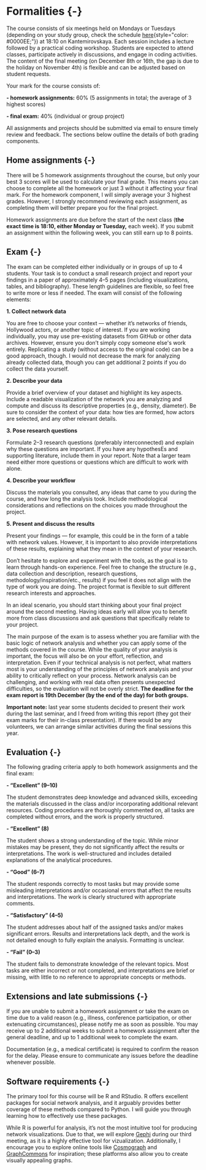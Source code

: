 # **Formalities** {-}


The course consists of six meetings held on Mondays or Tuesdays (depending on your study group, check the schedule [here](https://spb.hse.ru/ma/data-analytics/timetable?fromdate=2025.10.27&todate=2025.11.01&groupoid=41180&receiverType=3&timetable-courses=1&timetable-groups=41180){style="color: #0000EE;"}) at 18:10 on Kantemirovskaya. Each session includes a lecture followed by a practical coding workshop. Students are expected to attend classes, participate actively in discussions, and engage in coding activities. The content of the final meeting (on December 8th or 16th, the gap is due to the holiday on November 4th) is flexible and can be adjusted based on student requests.




Your mark for the course consists of:


  **-	homework assignments:** 60% (5 assignments in total; the average of 3 highest scores)
  
  
  **-	final exam:** 40% (individual or group project)


All assignments and projects should be submitted via email to ensure timely review and feedback. The sections below outline the details of both grading components.



## **Home assignments** {-}


There will be 5 homework assignments throughout the course, but only your best 3 scores will be used to calculate your final grade. This means you can choose to complete all the homework or just 3 without it affecting your final mark. For the homework component, I will simply average your 3 highest grades. However, I strongly recommend reviewing each assignment, as completing them will better prepare you for the final project.


Homework assignments are due before the start of the next class (**the exact time is 18:10, either Monday or Tuesday,** each week). If you submit an assignment within the following week, you can still earn up to 8 points.



## **Exam** {-}


The exam can be completed either individually or in groups of up to 4 students. Your task is to conduct a small research project and report your findings in a paper of approximately 4–5 pages (including visualizations, tables, and bibliography). These length guidelines are flexible, so feel free to write more or less if needed. The exam will consist of the following elements:


  **1.	Collect network data**
  
  You are free to choose your context — whether it’s networks of friends, Hollywood actors, or another topic of interest. If you are working individually, you may use pre-existing datasets from GitHub or other data archives. However, ensure you don’t simply copy someone else's work entirely. Replicating a study (without access to the original code) can be a good approach, though. I would not decrease the mark for analyzing already collected data, though you can get additional 2 points if you do collect the data yourself.


  **2.	Describe your data**
  
Provide a brief overview of your dataset and highlight its key aspects. Include a readable visualization of the network you are analyzing and compute and discuss its descriptive properties (e.g., density, diameter). Be sure to consider the context of your data: how ties are formed, how actors are selected, and any other relevant details.


  **3.	Pose research questions**

Formulate 2–3 research questions (preferably interconnected) and explain why these questions are important. If you have any hypothesEs and supporting literature, include them in your report. Note that a larger team need either more questions or questions which are difficult to work with alone.


  **4.	Describe your workflow**

  Discuss the materials you consulted, any ideas that came to you during the course, and how long the analysis took. Include methodological considerations and reflections on the choices you made throughout the project.


  **5.	Present and discuss the results**
  
  Present your findings — for example, this could be in the form of a table with network values. However, it is important to also provide interpretations of these results, explaining what they mean in the context of your research.



Don’t hesitate to explore and experiment with the tools, as the goal is to learn through hands-on experience. Feel free to change the structure (e.g., data collection and description, research questions, methodology/inspiration/etc., results) if you feel it does not align with the type of work you are doing. The project format is flexible to suit different research interests and approaches.


In an ideal scenario, you should start thinking about your final project around the second meeting. Having ideas early will allow you to benefit more from class discussions and ask questions that specifically relate to your project.


The main purpose of the exam is to assess whether you are familiar with the basic logic of network analysis and whether you can apply some of the methods covered in the course. While the quality of your analysis is important, the focus will also be on your effort, reflection, and interpretation. Even if your technical analysis is not perfect, what matters most is your understanding of the principles of network analysis and your ability to critically reflect on your process. Network analysis can be challenging, and working with real data often presents unexpected difficulties, so the evaluation will not be overly strict. **The deadline for the exam report is 19th December (by the end of the day) for both groups.**


**Important note:** last year some students decided to present their work during the last seminar, and I freed from writing this report (they got their exam marks for their in-class presentation). If there would be any volunteers, we can arrange similar activities during the final sessions this year.


## **Evaluation** {-}


The following grading criteria apply to both homework assignments and the final exam:


  **-	“Excellent” (9–10)**
  
  
The student demonstrates deep knowledge and advanced skills, exceeding the materials discussed in the class and/or incorporating additional relevant resources. Coding procedures are thoroughly commented on, all tasks are completed without errors, and the work is properly structured.


  **-	“Excellent” (8)**


The student shows a strong understanding of the topic. While minor mistakes may be present, they do not significantly affect the results or interpretations. The work is well-structured and includes detailed explanations of the analytical procedures.


  **-	“Good” (6–7)**
  
  
The student responds correctly to most tasks but may provide some misleading interpretations and/or occasional errors that affect the results and interpretations. The work is clearly structured with appropriate comments.


  **-	“Satisfactory” (4–5)**

The student addresses about half of the assigned tasks and/or makes significant errors. Results and interpretations lack depth, and the work is not detailed enough to fully explain the analysis. Formatting is unclear.


  **-	“Fail” (0–3)**

The student fails to demonstrate knowledge of the relevant topics. Most tasks are either incorrect or not completed, and interpretations are brief or missing, with little to no reference to appropriate concepts or methods.



## **Extensions and late submissions** {-}


If you are unable to submit a homework assignment or take the exam on time due to a valid reason (e.g., illness, conference participation, or other extenuating circumstances), please notify me as soon as possible. You may receive up to 2 additional weeks to submit a homework assignment after the general deadline, and up to 1 additional week to complete the exam.


Documentation (e.g., a medical certificate) is required to confirm the reason for the delay. Please ensure to communicate any issues before the deadline whenever possible.




## **Software requirements** {-}


The primary tool for this course will be R and RStudio. R offers excellent packages for social network analysis, and it arguably provides better coverage of these methods compared to Python. I will guide you through learning how to effectively use these packages.


While R is powerful for analysis, it’s not the most intuitive tool for producing network visualizations. Due to that, we will explore [Gephi](https://gephi.org/) during our third meeting, as it is a highly effective tool for vizualization. Additionally, I encourage you to explore online tools like [Cosmograph](https://cosmograph.app/) and [GraphCommons](https://graphcommons.com/) for inspiration; these platforms also allow you to create visually appealing graphs.









